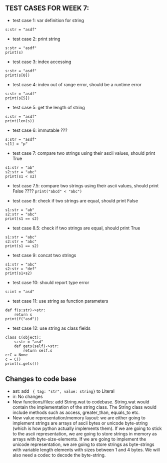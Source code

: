 ## TEST CASES FOR WEEK 7:
* test case 1: var definition for string
```
s:str = "asdf"
```

* test case 2: print string
```
s:str = "asdf"
print(s)
```

* test case 3: index accessing
```
s:str = "asdf"
print(s[0])
```

* test case 4: index out of range error, should be a runtime error
```
s:str = "asdf"
print(s[5])
```

* test case 5: get the length of string
```
s:str = "asdf"
print(len(s))
```

* test case 6: immutable ???
```
s:str = "asdf"
s[1] = "p"
```

* test case 7: compare two strings using their ascii values, should print True
```
s1:str = "ab"
s2:str = "abc"
print(s1 < s2)
```

* test case 7.5: compare two strings using their ascii values, should print False ????
```print("abcd" < "abc")```

* test case 8: check if two strings are equal, should print False
```
s1:str = "ab"
s2:str = "abc"
print(s1 == s2)
```

* test case 8.5: check if two strings are equal, should print True
```
s1:str = "abc"
s2:str = "abc"
print(s1 == s2)
```

* test case 9: concat two strings
```
s1:str = "abc"
s2:str = "def"
print(s1+s2)
```

* test case 10: should report type error 
```
s:int = "asd"
```

* test case 11: use string as function parameters
```
def f(s:str)->str:
    return s
print(f("asd"))
```

* test case 12: use string as class fields
```
class C(object):
    s:str = "asd"
    def gets(self)->str:
        return self.s
c:C = None
c = C()
print(c.gets())     
``` 

## Changes to code base
* ast: add ``` { tag: "str", value: string}``` to Literal
* ir: No changes
* New functions/files: add String.wat to codebase. String.wat would contain the implementation of the string class. The String class would include methods such as access, greater_than, equals_to etc.
* New value representation/memory layout: we are either going to implement strings are arrays of ascii bytes or unicode byte-string (which is how python actually implements them). If we are going to stick to the ascii representation, we are going to store strings in memory as arrays with byte-size-elements. If we are going to implement the unicode representation, we are going to store strings as byte-strings with variable length elements with sizes between 1 and 4 bytes. We will also need a codec to decode the byte-string.
